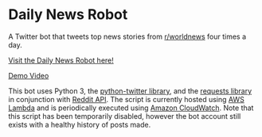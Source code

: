 # Daily News Robot
A Twitter bot that tweets top news stories from [r/worldnews](https://www.reddit.com/r/worldnews/) four times a day.

[Visit the Daily News Robot here!](https://twitter.com/DailyNewsRobot1)

[Demo Video](https://youtu.be/u-K7ng3rsXo)

This bot uses Python 3, the [python-twitter library](https://python-twitter.readthedocs.io/en/latest/), and the [requests library](https://docs.python-requests.org/en/master/) in conjunction with [Reddit API](https://www.reddit.com/dev/api/). The script is currently hosted using [AWS Lambda](https://aws.amazon.com/lambda/) and is periodically executed using [Amazon CloudWatch](https://aws.amazon.com/cloudwatch/). Note that this script has been temporarily disabled, however the bot account still exists with a healthy history of posts made.
